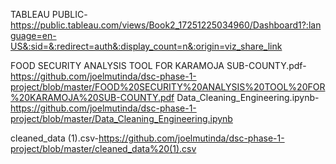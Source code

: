 TABLEAU PUBLIC-https://public.tableau.com/views/Book2_17251225034960/Dashboard1?:language=en-US&:sid=&:redirect=auth&:display_count=n&:origin=viz_share_link

FOOD SECURITY ANALYSIS TOOL FOR KARAMOJA SUB-COUNTY.pdf-https://github.com/joelmutinda/dsc-phase-1-project/blob/master/FOOD%20SECURITY%20ANALYSIS%20TOOL%20FOR%20KARAMOJA%20SUB-COUNTY.pdf
Data_Cleaning_Engineering.ipynb- https://github.com/joelmutinda/dsc-phase-1-project/blob/master/Data_Cleaning_Engineering.ipynb

cleaned_data (1).csv-https://github.com/joelmutinda/dsc-phase-1-project/blob/master/cleaned_data%20(1).csv
